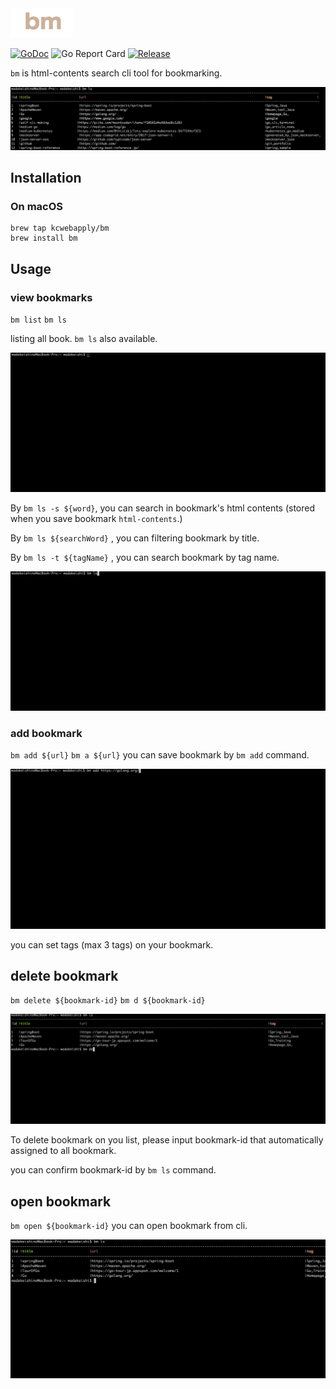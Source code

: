 
<img  src="image/bm.png" width="100px">

[![GoDoc](https://godoc.org/github.com/kcwebapply/imemo?status.svg)](https://godoc.org/github.com/kcwebapply/imemo)
![Go Report Card](https://goreportcard.com/badge/github.com/kcwebapply/imemo)
[](https://github.com/gin-gonic/gin/releases)
[![Release](https://img.shields.io/github/release/kcwebapply/imemo.svg?style=flat-square)](https://github.com/kcwebapply/iemo/release)

`bm` is html-contents search cli tool for bookmarking.

<img src="image/bm-sample.png" width="1000px"/>



## Installation

### On macOS

```
brew tap kcwebapply/bm
brew install bm
```

## Usage

### view bookmarks
`bm list` `bm ls`

listing all book. `bm ls` also available.

<img src="image/ls.gif">


By `bm ls -s ${word}`, you can search in bookmark's html contents (stored when you save bookmark `html-contents`.)

By `bm ls ${searchWord}` , you can filtering bookmark by title.

By `bm ls -t ${tagName}` , you can search bookmark by tag name.


![sample-demo](image/tag.gif)



### add bookmark
`bm add ${url}`  `bm a ${url}`
you can save bookmark by `bm add` command.

![sample-demo](image/add.gif)

you can set tags (max 3 tags) on your bookmark.


## delete bookmark
`bm delete ${bookmark-id}` `bm d ${bookmark-id}`

![sample-demo](image/del.gif)


To delete bookmark on you list, please input bookmark-id that automatically assigned to all bookmark.

you can confirm bookmark-id by `bm ls` command.

## open bookmark
`bm open ${bookmark-id}`
you can open bookmark from cli.

![sample-demo](image/open.gif)
